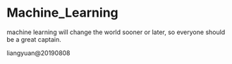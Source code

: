 # Machine_Learning
machine learning will change the world sooner or later, so everyone should be a great captain.

liangyuan@20190808
